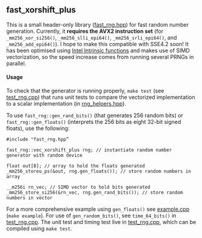 ## fast_xorshift_plus
This is a small header-only library ([fast_rng.hpp](https://github.com/mburhanpurkar/fast_xorshift_plus/blob/master/fast_rng.hpp)) for fast random number generation. Currently, it **requires the AVX2 instruction
set** (for `_mm256_xor_si256()`, `_mm256_slli_epi64()`, `_mm256_srli_epi64()`, and `_mm256_add_epi64()`). I hope to make this compatible with SSE4.2 soon! It has been optimised using [Intel Intrinsic functions](https://software.intel.com/sites/landingpage/IntrinsicsGuide/#techs=MMX,SSE,SSE2,SSE3,SSSE3,SSE4_1,SSE4_2,AVX,AVX2&expand=0) 
and makes use of SIMD vectorization, so the speed increase comes from running several PRNGs in parallel. 


#### Usage
To check that the generator is running properly, `make test` (see [test_rng.cpp](https://github.com/mburhanpurkar/fast_xorshift_plus/blob/master/test_rng.cpp)) that runs unit tests to compare the vectorized 
implementation to a scalar implementation (in [rng_helpers.hpp](https://github.com/mburhanpurkar/fast_xorshift_plus/blob/master/rng_helpers.hpp)). 

To use `fast_rng::gen_rand_bits()` (that generates 256 random bits) or `fast_rng::gen_floats()` (interprets the 256 bits as eight 
32-bit signed floats), use the following:

```
#include "fast_rng.hpp”

fast_rng::vec_xorshift_plus rng; // instantiate random number generator with random device

float out[8]; // array to hold the floats generated
_mm256_storeu_ps(&out, rng.gen_floats()); // store random numbers in array

__m256i rn_vec; // SIMD vector to hold bits generated
_mm256_store_si256(&rn_vec, rng.gen_rand_bits()); // store random numbers in vector
```

For a more comprehensive example using `gen_floats()` see [example.cpp](https://github.com/mburhanpurkar/fast_xorshift_plus/blob/master/example.cpp) (`make example`). For use of `gen_random_bits()`, see 
`time_64_bits()` in [test_rng.cpp](https://github.com/mburhanpurkar/fast_xorshift_plus/blob/master/test_rng.cpp). The unit test and timing test live in [test_rng.cpp](https://github.com/mburhanpurkar/fast_xorshift_plus/blob/master/test_rng.cpp), which can be compiled using `make test`. 
